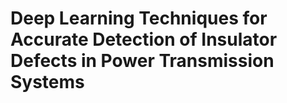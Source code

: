 # Deep Learning Techniques for Accurate Detection of Insulator Defects in Power Transmission Systems
######
